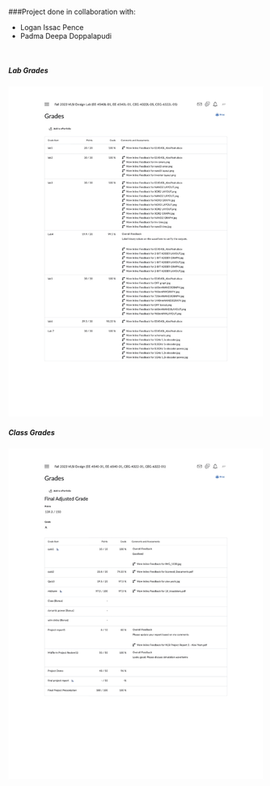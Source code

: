 ###Project done in collaboration with: 
- Logan Issac Pence  
- Padma Deepa Doppalapudi
<br>
 
##### Lab Grades
![Lab Grades](Images/lab%20grades.jpg)

##### Class Grades
![Class Grades](Images/class%20grades.jpg)